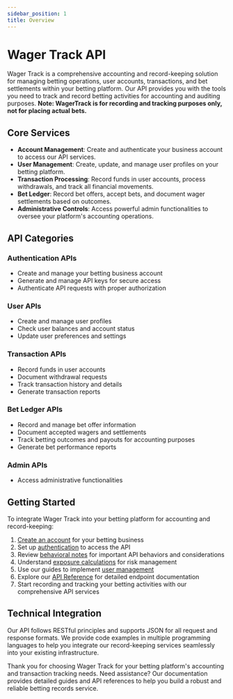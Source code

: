 ```yaml
---
sidebar_position: 1
title: Overview
---
```


# Wager Track API

Wager Track is a comprehensive accounting and record-keeping solution for managing betting operations, user accounts, transactions, and bet settlements within your betting platform. Our API provides you with the tools you need to track and record betting activities for accounting and auditing purposes. **Note: WagerTrack is for recording and tracking purposes only, not for placing actual bets.**

## Core Services

- **Account Management**: Create and authenticate your business account to access our API services.
- **User Management**: Create, update, and manage user profiles on your betting platform.
- **Transaction Processing**: Record funds in user accounts, process withdrawals, and track all financial movements.
- **Bet Ledger**: Record bet offers, accept bets, and document wager settlements based on outcomes.
- **Administrative Controls**: Access powerful admin functionalities to oversee your platform's accounting operations.

## API Categories

### Authentication APIs
- Create and manage your betting business account
- Generate and manage API keys for secure access
- Authenticate API requests with proper authorization

### User APIs
- Create and manage user profiles
- Check user balances and account status
- Update user preferences and settings

### Transaction APIs
- Record funds in user accounts
- Document withdrawal requests
- Track transaction history and details
- Generate transaction reports

### Bet Ledger APIs
- Record and manage bet offer information
- Document accepted wagers and settlements
- Track betting outcomes and payouts for accounting purposes
- Generate bet performance reports

### Admin APIs
- Access administrative functionalities

## Getting Started

To integrate Wager Track into your betting platform for accounting and record-keeping:

1. [Create an account](/docs/guides/getting-started#creating-an-account) for your betting business
2. Set up [authentication](/docs/guides/authentication) to access the API
3. Review [behavioral notes](/docs/guides/behavioral-notes) for important API behaviors and considerations
4. Understand [exposure calculations](/docs/guides/exposure-calculations) for risk management
5. Use our guides to implement [user management](/docs/guides/user-management)
6. Explore our [API Reference](/docs/api-reference/auth) for detailed endpoint documentation
7. Start recording and tracking your betting activities with our comprehensive API services

## Technical Integration

Our API follows RESTful principles and supports JSON for all request and response formats. We provide code examples in multiple programming languages to help you integrate our record-keeping services seamlessly into your existing infrastructure.

Thank you for choosing Wager Track for your betting platform's accounting and transaction tracking needs. Need assistance? Our documentation provides detailed guides and API references to help you build a robust and reliable betting records service.
